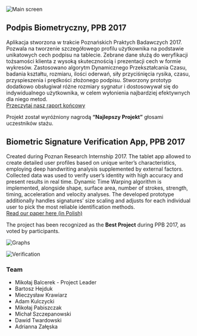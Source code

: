 ![Main screen](https://raw.githubusercontent.com/MikolajBalcerek/PodpisBio/GUI%2BStable/Dokumentacja/Raport%20Ko%C5%84cowy/oknopodpis.PNG)

## Podpis Biometryczny, PPB 2017 ##
Aplikacja stworzona w trakcie Poznańskich Praktych Badawczych 2017.  
Pozwala na tworzenie szczegółowego profilu użytkownika na podstawie unikatowych cech podpisu na tablecie. Zebrane dane służą do weryfikacji tożsamości klienta z wysoką skutecznością i prezentacji cech w formie wykresów. Zastosowano algorytm Dynamicznego Przekształcania Czasu, badania kształtu, rozmiaru, ilości oderwań, siły przyciśnięcia rysika, czasu, przyspieszenia i prędkości złożonego podpisu.  Stworzony prototyp dodatkowo obsługiwał różne rozmiary sygnatur i dostosowywał się do indywidualnego użytkownika, w celem wyłonienia najbardziej efektywnych dla niego metod.  
[Przeczytaj nasz raport końcowy](https://github.com/MikolajBalcerek/PodpisBio/blob/GUI%2BStable/Dokumentacja/Raport%20Ko%C5%84cowy/PPB_2017_Podpis_Biometryczny_Raport_Koncowy.pdf)

Projekt został wyróżniony nagrodą **“Najlepszy Projekt”** głosami uczestników stażu.

## Biometric Signature Verification App, PPB 2017 ##
Created during Poznan Research Internship 2017.
The tablet app allowed to create detailed user profiles based on unique writer’s characteristics, employing deep handwriting analysis supplemented by external factors. Collected data was used to verify user’s identity with high accuracy and present results in real time. Dynamic Time Warping algorithm is implemented, alongside shape, surface area, number of strokes, strength, timing, acceleration and velocity analyses. The developed prototype additionally handles signatures’ size scaling and adjusts for each individual user to pick the most reliable identification methods.  
[Read our paper here (in Polish)](https://github.com/MikolajBalcerek/PodpisBio/blob/GUI%2BStable/Dokumentacja/Raport%20Ko%C5%84cowy/PPB_2017_Podpis_Biometryczny_Raport_Koncowy.pdf)

The project has been recognized as the **Best Project** during PPB 2017, as voted by participants.

  
![Graphs](https://raw.githubusercontent.com/MikolajBalcerek/PodpisBio/GUI%2BStable/Dokumentacja/Raport%20Ko%C5%84cowy/oknowykres.png)  

![Verification](https://raw.githubusercontent.com/MikolajBalcerek/PodpisBio/GUI%2BStable/Dokumentacja/Raport%20Ko%C5%84cowy/oknoweryfikacji.PNG)


### Team ###
* Mikołaj Balcerek - Project Leader
* Bartosz Hejduk
* Mieczysław Krawiarz
* Adam Kulczycki
* Mikołaj Pabiszczak
* Michał Szczepanowski
* Dawid Twardowski
* Adrianna Załęska  
